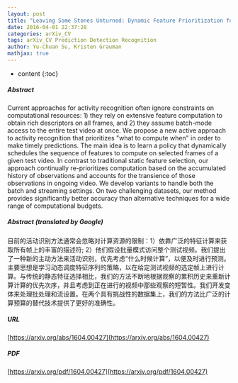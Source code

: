 ```yaml
---
layout: post
title: "Leaving Some Stones Unturned: Dynamic Feature Prioritization for Activity Detection in Streaming Video"
date: 2016-04-01 22:37:28
categories: arXiv_CV
tags: arXiv_CV Prediction Detection Recognition
author: Yu-Chuan Su, Kristen Grauman
mathjax: true
---
```


* content
{:toc}

##### Abstract
Current approaches for activity recognition often ignore constraints on computational resources: 1) they rely on extensive feature computation to obtain rich descriptors on all frames, and 2) they assume batch-mode access to the entire test video at once. We propose a new active approach to activity recognition that prioritizes "what to compute when" in order to make timely predictions. The main idea is to learn a policy that dynamically schedules the sequence of features to compute on selected frames of a given test video. In contrast to traditional static feature selection, our approach continually re-prioritizes computation based on the accumulated history of observations and accounts for the transience of those observations in ongoing video. We develop variants to handle both the batch and streaming settings. On two challenging datasets, our method provides significantly better accuracy than alternative techniques for a wide range of computational budgets.

##### Abstract (translated by Google)
目前的活动识别方法通常会忽略对计算资源的限制：1）依靠广泛的特征计算来获取所有帧上的丰富的描述符; 2）他们假设批量模式访问整个测试视频。我们提出了一种新的主​​动方法来活动识别，优先考虑“什么时候计算”，以便及时进行预测。主要思想是学习动态调度特征序列的策略，以在给定测试视频的选定帧上进行计算。与传统的静态特征选择相比，我们的方法不断地根据观察的累积历史来重新计算计算的优先次序，并且考虑到正在进行的视频中那些观察的短暂性。我们开发变体来处理批处理和流设置。在两个具有挑战性的数据集上，我们的方法比广泛的计算预算的替代技术提供了更好的准确性。

##### URL
[https://arxiv.org/abs/1604.00427](https://arxiv.org/abs/1604.00427)

##### PDF
[https://arxiv.org/pdf/1604.00427](https://arxiv.org/pdf/1604.00427)

